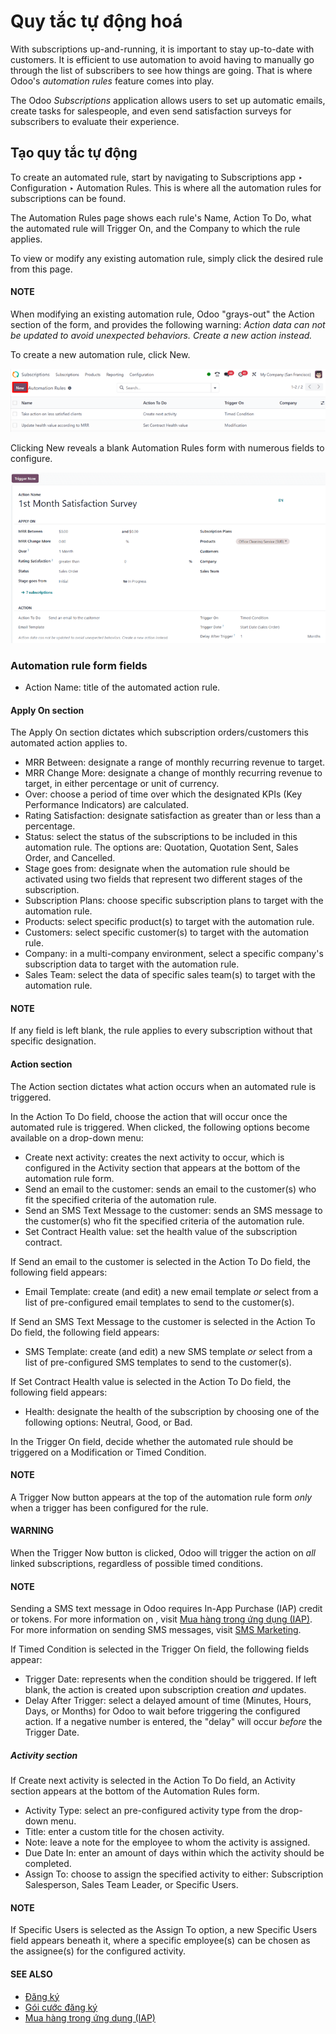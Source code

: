 # Quy tắc tự động hoá

With subscriptions up-and-running, it is important to stay up-to-date with customers. It is
efficient to use automation to avoid having to manually go through the list of subscribers to see
how things are going. That is where Odoo's *automation rules* feature comes into play.

The Odoo *Subscriptions* application allows users to set up automatic emails, create tasks for
salespeople, and even send satisfaction surveys for subscribers to evaluate their experience.

## Tạo quy tắc tự động

To create an automated rule, start by navigating to Subscriptions app ‣
Configuration ‣ Automation Rules. This is where all the automation rules for subscriptions can be
found.

The Automation Rules page shows each rule's Name, Action To Do,
what the automated rule will Trigger On, and the Company to which the rule
applies.

To view or modify any existing automation rule, simply click the desired rule from this page.

#### NOTE
When modifying an existing automation rule, Odoo "grays-out" the Action section of
the form, and provides the following warning: *Action data can not be updated to avoid unexpected
behaviors. Create a new action instead.*

To create a new automation rule, click New.

![The Automation Rules page in the Odoo Subscriptions application.](../../../.gitbook/assets/automation-rules-page.png)

Clicking New reveals a blank Automation Rules form with numerous fields to
configure.

![A sample Automation Rules form in the Odoo Subscriptions application.](../../../.gitbook/assets/automation-rules-form.png)

### Automation rule form fields

- Action Name: title of the automated action rule.

#### Apply On section

The Apply On section dictates which subscription orders/customers this automated action
applies to.

- MRR Between: designate a range of monthly recurring revenue to target.
- MRR Change More: designate a change of monthly recurring revenue to target, in either
  percentage or unit of currency.
- Over: choose a period of time over which the designated KPIs (Key Performance
  Indicators) are calculated.
- Rating Satisfaction: designate satisfaction as greater than or
  less than a percentage.
- Status: select the status of the subscriptions to be included in this automation rule.
  The options are: Quotation, Quotation Sent, Sales Order, and
  Cancelled.
- Stage goes from: designate when the automation rule should be activated using two
  fields that represent two different stages of the subscription.
- Subscription Plans: choose specific subscription plans to target with the automation
  rule.
- Products: select specific product(s) to target with the automation rule.
- Customers: select specific customer(s) to target with the automation rule.
- Company: in a multi-company environment, select a specific company's subscription data
  to target with the automation rule.
- Sales Team: select the data of specific sales team(s) to target with the automation
  rule.

#### NOTE
If any field is left blank, the rule applies to every subscription without that specific
designation.

#### Action section

The Action section dictates what action occurs when an automated rule is triggered.

In the Action To Do field, choose the action that will occur once the automated rule is
triggered. When clicked, the following options become available on a drop-down menu:

- Create next activity: creates the next activity to occur, which is configured in the
  Activity section that appears at the bottom of the automation rule form.
- Send an email to the customer: sends an email to the customer(s) who fit the specified
  criteria of the automation rule.
- Send an SMS Text Message to the customer: sends an SMS message to the customer(s) who
  fit the specified criteria of the automation rule.
- Set Contract Health value: set the health value of the subscription contract.

If Send an email to the customer is selected in the Action To Do field, the
following field appears:

- Email Template: create (and edit) a new email template *or* select from a list of
  pre-configured email templates to send to the customer(s).

If Send an SMS Text Message to the customer is selected in the Action To Do
field, the following field appears:

- SMS Template: create (and edit) a new SMS template *or* select from a list of
  pre-configured SMS templates to send to the customer(s).

If Set Contract Health value is selected in the Action To Do field, the
following field appears:

- Health: designate the health of the subscription by choosing one of the following
  options: Neutral, Good, or Bad.

In the Trigger On field, decide whether the automated rule should be triggered on a
Modification or Timed Condition.

#### NOTE
A Trigger Now button appears at the top of the automation rule form *only* when a
trigger has been configured for the rule.

#### WARNING
When the Trigger Now button is clicked, Odoo will trigger the action on *all* linked
subscriptions, regardless of possible timed conditions.

#### NOTE
Sending a SMS text message in Odoo requires In-App Purchase (IAP) credit or tokens. For more
information on , visit [Mua hàng trong ứng dụng (IAP)](../../essentials/in_app_purchase.md).
For more information on sending SMS messages, visit
[SMS Marketing](../../marketing/sms_marketing.md).

If Timed Condition is selected in the Trigger On field, the following fields
appear:

- Trigger Date: represents when the condition should be triggered. If left blank, the
  action is created upon subscription creation *and* updates.
- Delay After Trigger: select a delayed amount of time (Minutes,
  Hours, Days, or Months) for Odoo to wait before triggering the
  configured action. If a negative number is entered, the "delay" will occur *before* the
  Trigger Date.

##### Activity section

If Create next activity is selected in the Action To Do field, an
Activity section appears at the bottom of the Automation Rules form.

- Activity Type: select an pre-configured activity type from the drop-down menu.
- Title: enter a custom title for the chosen activity.
- Note: leave a note for the employee to whom the activity is assigned.
- Due Date In: enter an amount of days within which the activity should be completed.
- Assign To: choose to assign the specified activity to either: Subscription
  Salesperson, Sales Team Leader, or Specific Users.

#### NOTE
If Specific Users is selected as the Assign To option, a new
Specific Users field appears beneath it, where a specific employee(s) can be chosen
as the assignee(s) for the configured activity.

#### SEE ALSO
- [Đăng ký](../subscriptions.md)
- [Gói cước đăng ký](plans.md)
- [Mua hàng trong ứng dụng (IAP)](../../essentials/in_app_purchase.md)
